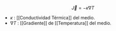 


$$
	\vec{J} = - \kappa \nabla T
$$
- $\kappa$ : [[Conductividad Térmica]] del medio.
- $\nabla T$ : [[Gradiente]] de [[Temperatura]] del medio.

